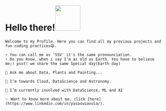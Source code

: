 # Hello there!<img src="https://media.giphy.com/media/Wj7lNjMNDxSmc/giphy.gif" width="80px" >

#### 
<p align="center">
  <samp>
    
    Welcome to my Profile. Here you can find all my previous projects and fun coding practices😄. 
    
    ⚡ You can call me as 'SSV' it's the same pronounciation.
    ⚡ Do you know, when i say I'm as old as Earth. You have to believe me;) psst! we share the same Special day(Earth day)
    
    💬 Ask me about Data, Plants and Painting...
    
    🔭 I’m towards Cloud, DataScience and Astronomy.
    
    🌱 I’m currently involved with DataScience, ML and AI
    
    ✨ Want to know more about me, click [here](https://www.linkedin.com/in/yasaswiavula/).
    
  </samp>
</p>

<!--
**yasaswiavula/yasaswiavula** is a ✨ _special_ ✨ repository because its `README.md` (this file) appears on your GitHub profile.
 

Here are some ideas to get you started:

- 🔭 I’m currently working on ...
- 🌱 I’m currently learning ...
- 👯 I’m looking to collaborate on ...
- 🤔 I’m looking for help with ...
- 💬 Ask me about ...
- 📫 How to reach me: ...
- 😄 Pronouns: ...
- ⚡ Fun fact: ...
-->
 

